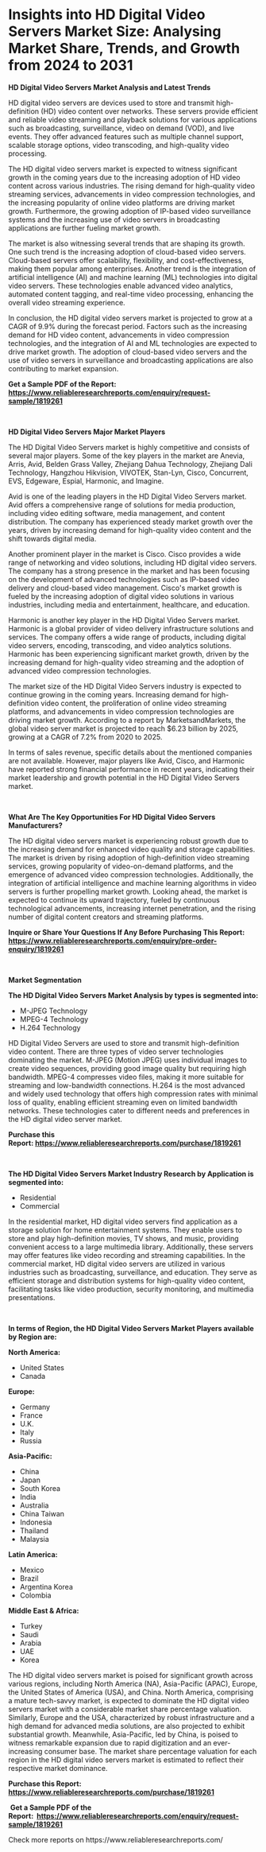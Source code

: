 <p><h1>Insights into HD Digital Video Servers Market Size: Analysing Market Share, Trends, and Growth from 2024 to 2031</h1></p><p><strong>HD Digital Video Servers Market Analysis and Latest Trends</strong></p>
<p><p>HD digital video servers are devices used to store and transmit high-definition (HD) video content over networks. These servers provide efficient and reliable video streaming and playback solutions for various applications such as broadcasting, surveillance, video on demand (VOD), and live events. They offer advanced features such as multiple channel support, scalable storage options, video transcoding, and high-quality video processing.</p><p>The HD digital video servers market is expected to witness significant growth in the coming years due to the increasing adoption of HD video content across various industries. The rising demand for high-quality video streaming services, advancements in video compression technologies, and the increasing popularity of online video platforms are driving market growth. Furthermore, the growing adoption of IP-based video surveillance systems and the increasing use of video servers in broadcasting applications are further fueling market growth.</p><p>The market is also witnessing several trends that are shaping its growth. One such trend is the increasing adoption of cloud-based video servers. Cloud-based servers offer scalability, flexibility, and cost-effectiveness, making them popular among enterprises. Another trend is the integration of artificial intelligence (AI) and machine learning (ML) technologies into digital video servers. These technologies enable advanced video analytics, automated content tagging, and real-time video processing, enhancing the overall video streaming experience.</p><p>In conclusion, the HD digital video servers market is projected to grow at a CAGR of 9.9% during the forecast period. Factors such as the increasing demand for HD video content, advancements in video compression technologies, and the integration of AI and ML technologies are expected to drive market growth. The adoption of cloud-based video servers and the use of video servers in surveillance and broadcasting applications are also contributing to market expansion.</p></p>
<p><strong>Get a Sample PDF of the Report:&nbsp; <a href="https://www.reliableresearchreports.com/enquiry/request-sample/1819261">https://www.reliableresearchreports.com/enquiry/request-sample/1819261</a></strong></p>
<p>&nbsp;</p>
<p><strong>HD Digital Video Servers Major Market Players</strong></p>
<p><p>The HD Digital Video Servers market is highly competitive and consists of several major players. Some of the key players in the market are Anevia, Arris, Avid, Belden Grass Valley, Zhejiang Dahua Technology, Zhejiang Dali Technology, Hangzhou Hikvision, VIVOTEK, Stan-Lyn, Cisco, Concurrent, EVS, Edgeware, Espial, Harmonic, and Imagine.</p><p>Avid is one of the leading players in the HD Digital Video Servers market. Avid offers a comprehensive range of solutions for media production, including video editing software, media management, and content distribution. The company has experienced steady market growth over the years, driven by increasing demand for high-quality video content and the shift towards digital media.</p><p>Another prominent player in the market is Cisco. Cisco provides a wide range of networking and video solutions, including HD digital video servers. The company has a strong presence in the market and has been focusing on the development of advanced technologies such as IP-based video delivery and cloud-based video management. Cisco's market growth is fueled by the increasing adoption of digital video solutions in various industries, including media and entertainment, healthcare, and education.</p><p>Harmonic is another key player in the HD Digital Video Servers market. Harmonic is a global provider of video delivery infrastructure solutions and services. The company offers a wide range of products, including digital video servers, encoding, transcoding, and video analytics solutions. Harmonic has been experiencing significant market growth, driven by the increasing demand for high-quality video streaming and the adoption of advanced video compression technologies.</p><p>The market size of the HD Digital Video Servers industry is expected to continue growing in the coming years. Increasing demand for high-definition video content, the proliferation of online video streaming platforms, and advancements in video compression technologies are driving market growth. According to a report by MarketsandMarkets, the global video server market is projected to reach $6.23 billion by 2025, growing at a CAGR of 7.2% from 2020 to 2025.</p><p>In terms of sales revenue, specific details about the mentioned companies are not available. However, major players like Avid, Cisco, and Harmonic have reported strong financial performance in recent years, indicating their market leadership and growth potential in the HD Digital Video Servers market.</p></p>
<p>&nbsp;</p>
<p><strong>What Are The Key Opportunities For HD Digital Video Servers Manufacturers?</strong></p>
<p><p>The HD digital video servers market is experiencing robust growth due to the increasing demand for enhanced video quality and storage capabilities. The market is driven by rising adoption of high-definition video streaming services, growing popularity of video-on-demand platforms, and the emergence of advanced video compression technologies. Additionally, the integration of artificial intelligence and machine learning algorithms in video servers is further propelling market growth. Looking ahead, the market is expected to continue its upward trajectory, fueled by continuous technological advancements, increasing internet penetration, and the rising number of digital content creators and streaming platforms.</p></p>
<p><strong>Inquire or Share Your Questions If Any Before Purchasing This Report: <a href="https://www.reliableresearchreports.com/enquiry/pre-order-enquiry/1819261">https://www.reliableresearchreports.com/enquiry/pre-order-enquiry/1819261</a></strong></p>
<p>&nbsp;</p>
<p><strong>Market Segmentation</strong></p>
<p><strong>The HD Digital Video Servers Market Analysis by types is segmented into:</strong></p>
<p><ul><li>M-JPEG Technology</li><li>MPEG-4 Technology</li><li>H.264 Technology</li></ul></p>
<p><p>HD Digital Video Servers are used to store and transmit high-definition video content. There are three types of video server technologies dominating the market. M-JPEG (Motion JPEG) uses individual images to create video sequences, providing good image quality but requiring high bandwidth. MPEG-4 compresses video files, making it more suitable for streaming and low-bandwidth connections. H.264 is the most advanced and widely used technology that offers high compression rates with minimal loss of quality, enabling efficient streaming even on limited bandwidth networks. These technologies cater to different needs and preferences in the HD digital video server market.</p></p>
<p><strong>Purchase this Report:&nbsp;<a href="https://www.reliableresearchreports.com/purchase/1819261">https://www.reliableresearchreports.com/purchase/1819261</a></strong></p>
<p>&nbsp;</p>
<p><strong>The HD Digital Video Servers Market Industry Research by Application is segmented into:</strong></p>
<p><ul><li>Residential</li><li>Commercial</li></ul></p>
<p><p>In the residential market, HD digital video servers find application as a storage solution for home entertainment systems. They enable users to store and play high-definition movies, TV shows, and music, providing convenient access to a large multimedia library. Additionally, these servers may offer features like video recording and streaming capabilities. In the commercial market, HD digital video servers are utilized in various industries such as broadcasting, surveillance, and education. They serve as efficient storage and distribution systems for high-quality video content, facilitating tasks like video production, security monitoring, and multimedia presentations.</p></p>
<p>&nbsp;</p>
<p><strong>In terms of Region, the HD Digital Video Servers Market Players available by Region are:</strong></p>
<p>
    <p> <strong> North America: </strong>
        <ul>
            <li>United States</li>
            <li>Canada</li>
        </ul>
        </p> 
    <p> <strong> Europe: </strong>
        <ul>
            <li>Germany</li>
            <li>France</li>
            <li>U.K.</li>
            <li>Italy</li>
            <li>Russia</li>
        </ul>
        </p> 
    <p> <strong> Asia-Pacific: </strong>
        <ul>
            <li>China</li>
            <li>Japan</li>
            <li>South Korea</li>
            <li>India</li>
            <li>Australia</li>
            <li>China Taiwan</li>
            <li>Indonesia</li>
            <li>Thailand</li>
            <li>Malaysia</li>
        </ul>
        </p> 
    <p> <strong> Latin America: </strong>
        <ul>
            <li>Mexico</li>
            <li>Brazil</li>
            <li>Argentina Korea</li>
            <li>Colombia</li>
        </ul>
        </p> 
    <p> <strong> Middle East & Africa: </strong>
        <ul>
            <li>Turkey</li>
            <li>Saudi</li>
            <li>Arabia</li>
            <li>UAE</li>
            <li>Korea</li>
        </ul>
    </p>
    </p>
<p><p>The HD digital video servers market is poised for significant growth across various regions, including North America (NA), Asia-Pacific (APAC), Europe, the United States of America (USA), and China. North America, comprising a mature tech-savvy market, is expected to dominate the HD digital video servers market with a considerable market share percentage valuation. Similarly, Europe and the USA, characterized by robust infrastructure and a high demand for advanced media solutions, are also projected to exhibit substantial growth. Meanwhile, Asia-Pacific, led by China, is poised to witness remarkable expansion due to rapid digitization and an ever-increasing consumer base. The market share percentage valuation for each region in the HD digital video servers market is estimated to reflect their respective market dominance.</p></p>
<p><strong>Purchase this Report: <a href="https://www.reliableresearchreports.com/purchase/1819261">https://www.reliableresearchreports.com/purchase/1819261</a></strong></p>
<p>&nbsp;<strong>Get a Sample PDF of the Report:&nbsp;&nbsp;<a href="https://www.reliableresearchreports.com/enquiry/request-sample/1819261">https://www.reliableresearchreports.com/enquiry/request-sample/1819261</a></strong></p>
<p><strong></strong></p>
<p>Check more reports on https://www.reliableresearchreports.com/</p>